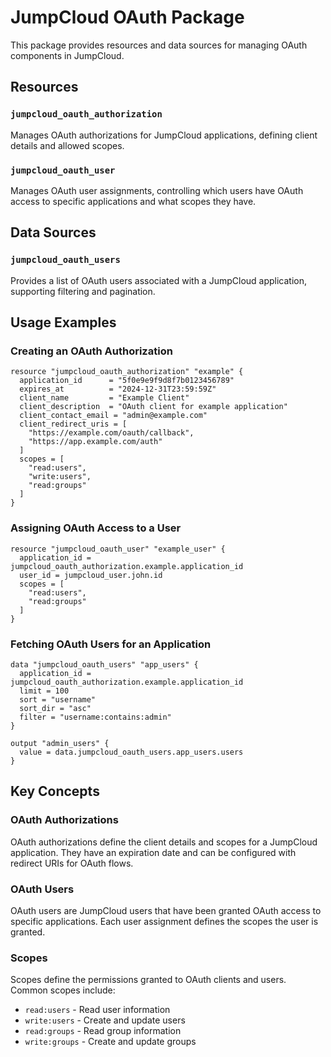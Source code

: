 # JumpCloud OAuth Package

This package provides resources and data sources for managing OAuth components in JumpCloud.

## Resources

### `jumpcloud_oauth_authorization`
Manages OAuth authorizations for JumpCloud applications, defining client details and allowed scopes.

### `jumpcloud_oauth_user`
Manages OAuth user assignments, controlling which users have OAuth access to specific applications and what scopes they have.

## Data Sources

### `jumpcloud_oauth_users`
Provides a list of OAuth users associated with a JumpCloud application, supporting filtering and pagination.

## Usage Examples

### Creating an OAuth Authorization

```hcl
resource "jumpcloud_oauth_authorization" "example" {
  application_id      = "5f0e9e9f9d8f7b0123456789"
  expires_at          = "2024-12-31T23:59:59Z"
  client_name         = "Example Client"
  client_description  = "OAuth client for example application"
  client_contact_email = "admin@example.com"
  client_redirect_uris = [
    "https://example.com/oauth/callback",
    "https://app.example.com/auth"
  ]
  scopes = [
    "read:users",
    "write:users",
    "read:groups"
  ]
}
```

### Assigning OAuth Access to a User

```hcl
resource "jumpcloud_oauth_user" "example_user" {
  application_id = jumpcloud_oauth_authorization.example.application_id
  user_id = jumpcloud_user.john.id
  scopes = [
    "read:users",
    "read:groups"
  ]
}
```

### Fetching OAuth Users for an Application

```hcl
data "jumpcloud_oauth_users" "app_users" {
  application_id = jumpcloud_oauth_authorization.example.application_id
  limit = 100
  sort = "username"
  sort_dir = "asc"
  filter = "username:contains:admin"
}

output "admin_users" {
  value = data.jumpcloud_oauth_users.app_users.users
}
```

## Key Concepts

### OAuth Authorizations
OAuth authorizations define the client details and scopes for a JumpCloud application. They have an expiration date and can be configured with redirect URIs for OAuth flows.

### OAuth Users
OAuth users are JumpCloud users that have been granted OAuth access to specific applications. Each user assignment defines the scopes the user is granted.

### Scopes
Scopes define the permissions granted to OAuth clients and users. Common scopes include:
- `read:users` - Read user information
- `write:users` - Create and update users
- `read:groups` - Read group information
- `write:groups` - Create and update groups 